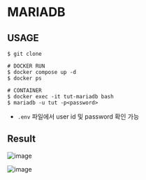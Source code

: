 # MARIADB

## USAGE
```
$ git clone

# DOCKER RUN
$ docker compose up -d
$ docker ps

# CONTAINER
$ docker exec -it tut-mariadb bash
$ mariadb -u tut -p<password> 
```
- `.env` 파일에서 user id 및 password 확인 가능

## Result

![image](https://github.com/user-attachments/assets/771d9187-5dc5-4c4c-ab33-9e9f01609f0a)

![image](https://github.com/user-attachments/assets/a0b69cbf-0c6f-4dee-8c95-e29e183d2269)
